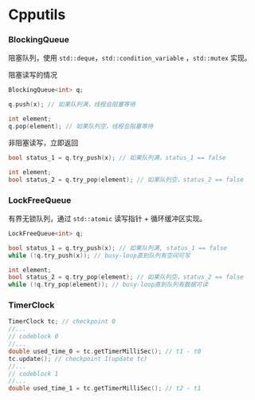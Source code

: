 # Cpputils

### BlockingQueue

阻塞队列，使用 `std::deque`，`std::condition_variable` ，`std::mutex` 实现。

阻塞读写的情况

```cpp
BlockingQueue<int> q;

q.push(x); // 如果队列满，线程会阻塞等待

int element;
q.pop(element); // 如果队列空，线程会阻塞等待
```

非阻塞读写，立即返回

```cpp
bool status_1 = q.try_push(x); // 如果队列满，status_1 == false

int element;
bool status_2 = q.try_pop(element); // 如果队列空，status_2 == false
```


### LockFreeQueue

有界无锁队列，通过 `std::atomic` 读写指针 + 循环缓冲区实现。

```cpp
LockFreeQueue<int> q;

bool status_1 = q.try_push(x); // 如果队列满, status_1 == false
while (!q.try_push(x)); // busy-loop直到队列有空间可写

int element;
bool status_2 = q.try_pop(element); // 如果队列空，status_2 == false
while (!q.try_pop(element)); // busy-loop直到队列有数据可读
```


### TimerClock


```cpp
TimerClock tc; // checkpoint 0
//...
// codeblock 0
//...
double used_time_0 = tc.getTimerMilliSec(); // t1 - t0
tc.update(); // checkpoint 1(update tc)
//...
// codeblock 1
//...
double used_time_1 = tc.getTimerMilliSec(); // t2 - t1
```
